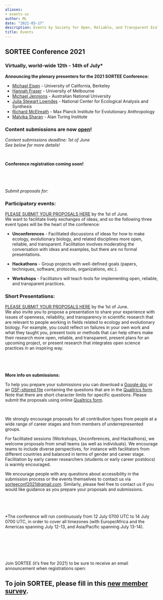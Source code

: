 ```yaml
---
aliases:
- events-us
author: ML
date: "2021-03-17"
description: Events by Society for Open, Reliable, and Transparent Ecology and Evolutionary biology (SORTEE)
title: Events
---
```


## SORTEE Conference 2021   

### Virtually, world-wide 12th - 14th of July*

**Announcing the plenary presenters for the 2021 SORTEE Conference:**

* [Michael Eisen](http://www.eisenlab.org/) - University of California, Berkeley  
* [Hannah Fraser](https://hsfraser.wordpress.com/) - University of Melbourne   
* [Michael Jennions](http://thejennionslab.weebly.com/) - Australian National University   
* [Julia Stewart Lowndes](https://jules32.github.io/) - National Center for Ecological Analysis and Synthesis   
* [Richard McElreath](https://xcelab.net/rm/) - Max Planck Institute for Evolutionary Anthropology   
* [Malvika Sharan](https://malvikasharan.github.io/) - Alan Turing Institute   

### Content submissions are now [open](https://unsw.au1.qualtrics.com/jfe/form/SV_cUPB1c3Y9Gb5JUW)!    
 
*Content submissions deadline: 1st of June*   
*See below for more details!*   

&nbsp;

**Conference registration coming soon!**      

&nbsp;
--------------------------------------------------------------------------------------------------------------------

*Submit proposals for:*   


### Participatory events:   
[PLEASE SUBMIT YOUR PROPOSALS HERE](https://unsw.au1.qualtrics.com/jfe/form/SV_cUPB1c3Y9Gb5JUW) by the 1st of June.  
We want to facilitate lively exchanges of ideas, and so the following three event types will be the heart of the conference:   

* **Unconferences** - Facilitated discussions of ideas for how to make ecology, evolutionary biology, and related disciplines more open, reliable, and transparent. Facilitation involves moderating the conversation with ideas and examples, but there are no formal presentations.   

* **Hackathons** - Group projects with well-defined goals (papers, techniques, software, protocols, organizations, etc.).   

* **Workshops** - Facilitators will teach tools for implementing open, reliable, and transparent practices.   


### Short Presentations:    
[PLEASE SUBMIT YOUR PROPOSALS HERE](https://unsw.au1.qualtrics.com/jfe/form/SV_cUPB1c3Y9Gb5JUW) by the 1st of June.  
We also invite you to propose a presentation to share your experience with issues of openness, reliability, and transparency in scientific research that are relevant to people working in fields related to ecology and evolutionary biology. For example, you could reflect on failures in your own work and what they taught you, present tools or methods that can help others make their research more open, reliable, and transparent, present plans for an upcoming project, or present research that integrates open science practices in an inspiring way.   

&nbsp;
--------------------------------------------------------------------------------------------------------------------

**More info on submissions:**   

To help you prepare your submissions you can download a [Google doc](https://docs.google.com/document/d/1h_aZ5zyVTBIf3bsqy6foj1SH7VlQnDXHtqjBZhrR4G0/edit?usp=sharing) or an [OSF-sttored file](https://osf.io/6rujg/) containing the questions that are in the [Qualtrics form](https://unsw.au1.qualtrics.com/jfe/form/SV_cUPB1c3Y9Gb5JUW). Note that there are short character limits for specific questions. Please submit the proposals using online [Qualtrics form](https://unsw.au1.qualtrics.com/jfe/form/SV_cUPB1c3Y9Gb5JUW).    

&nbsp;

We strongly encourage proposals for all contribution types from people at a wide range of career stages and from members of underrepresented groups.   

For facilitated sessions (Workshops, Unconferences, and Hackathons), we welcome proposals from small teams (as well as individuals). We encourage teams to include diverse perspectives, for instance with facilitators from different countries and balanced in terms of gender and career stage. Facilitation by early career researchers (students or early career postdocs) is warmly encouraged.   

We encourage people with any questions about accessibility in the submission process or the events themselves to contact us via sorteeconf2021@gmail.com. Similarly, please feel free to contact us if you would like guidance as you prepare your proposals and submissions.   

&nbsp;
--------------------------------------------------------------------------------------------------------------------

*The conference will run continuously from 12 July 0700 UTC to 14 July 0700 UTC, in order to cover all timezones (with Europe/Africa and the Americas spanning July 12-13, and Asia/Pacific spanning July 13-14).     

&nbsp;
--------------------------------------------------------------------------------------------------------------------

&nbsp;

Join SORTEE (it’s free for 2021) to be sure to receive an email announcement when registrations open: 

## To join SORTEE, please fill in this [new member survey](https://whitmancollege.qualtrics.com/jfe/form/SV_erj9dfYpaGDqolM).    

&nbsp;




